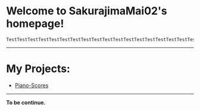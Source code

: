# Welcome to SakurajimaMai02's homepage!

```
TestTestTestTestTestTestTestTestTestTestTestTestTestTestTestTestTestTestTestTestTestTest
```
---

# My Projects: 

- [Piano-Scores](https://github.com/sakurajimamai02/piano-scores)
---
**To be continue.**

